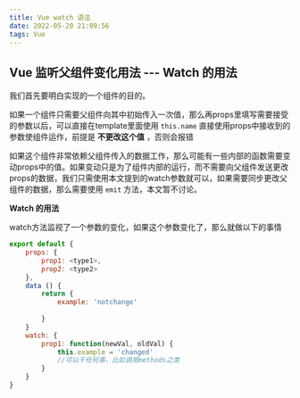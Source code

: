 ```yaml
---
title: Vue watch 语法
date: 2022-05-20 21:09:56
tags: Vue
---
```

## Vue 监听父组件变化用法 --- Watch 的用法
我们首先要明白实现的一个组件的目的。

如果一个组件只需要父组件向其中初始传入一次值，那么再props里填写需要接受的参数以后，可以直接在template里面使用 `this.name` 直接使用props中接收到的参数使组件运作，前提是 **不更改这个值** ，否则会报错

如果这个组件非常依赖父组件传入的数据工作，那么可能有一些内部的函数需要变动props中的值。如果变动只是为了组件内部的运行，而不需要向父组件发送更改props的数据，我们只需使用本文提到的watch参数就可以，如果需要同步更改父组件的数据，那么需要使用 `emit` 方法，本文暂不讨论。

**Watch 的用法**

watch方法监视了一个参数的变化，如果这个参数变化了，那么就做以下的事情
```js
export default {
	props: {
		prop1: <type1>,
		prop2: <type2>
	},
	data () {
		return {
			example: 'notchange'
		
		}	
	}
	watch: {
		prop1: function(newVal, oldVal) {
			this.example = 'changed'
			//可以干任何事，比如调用methods之类
		}
	}
}
```





